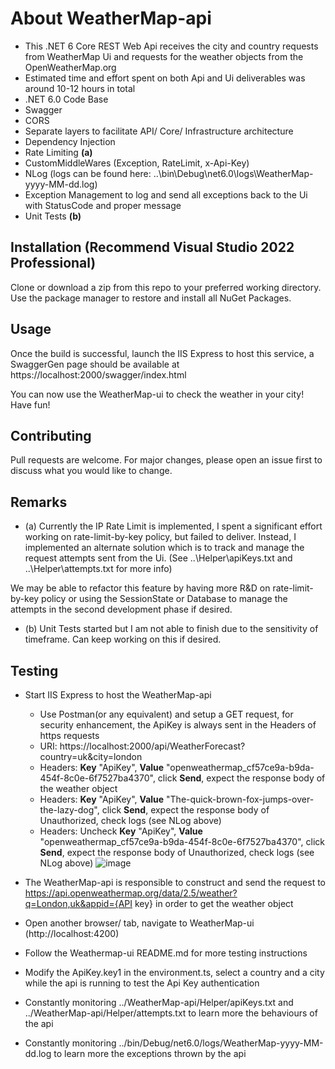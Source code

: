 # About WeatherMap-api
 - This .NET 6 Core REST Web Api receives the city and country requests from WeatherMap Ui and requests for the weather objects from the OpenWeatherMap.org
 - Estimated time and effort spent on both Api and Ui deliverables was around 10-12 hours in total
 - .NET 6.0 Code Base
 - Swagger
 - CORS
 - Separate layers to facilitate API/ Core/ Infrastructure architecture
 - Dependency Injection
 - Rate Limiting **(a)**
 - CustomMiddleWares (Exception, RateLimit, x-Api-Key)
 - NLog (logs can be found here: ..\bin\Debug\net6.0\logs\WeatherMap-yyyy-MM-dd.log)
 - Exception Management to log and send all exceptions back to the Ui with StatusCode and proper message
 - Unit Tests **(b)**

## Installation (Recommend Visual Studio 2022 Professional)
Clone or download a zip from this repo to your preferred working directory.
Use the package manager to restore and install all NuGet Packages.

## Usage
Once the build is successful, launch the IIS Express to host this service, a SwaggerGen page should be available at https://localhost:2000/swagger/index.html

You can now use the WeatherMap-ui to check the weather in your city! Have fun!

## Contributing
Pull requests are welcome. For major changes, please open an issue first
to discuss what you would like to change.

## Remarks
- (a) Currently the IP Rate Limit is implemented, I spent a significant effort working on rate-limit-by-key policy, but failed to deliver.
Instead, I implemented an alternate solution which is to track and manage the request attempts sent from the Ui. (See ..\Helper\apiKeys.txt and ..\Helper\attempts.txt for more info)

We may be able to refactor this feature by having more R&D on rate-limit-by-key policy or using the SessionState or Database to manage the attempts in the second development phase if desired.

- (b) Unit Tests started but I am not able to finish due to the sensitivity of timeframe. Can keep working on this if desired.

## Testing
- Start IIS Express to host the WeatherMap-api
  - Use Postman(or any equivalent) and setup a GET request, for security enhancement, the ApiKey is always sent in the Headers of https requests
  - URI: https://localhost:2000/api/WeatherForecast?country=uk&city=london
  - Headers: **Key** "ApiKey", **Value** "openweathermap_cf57ce9a-b9da-454f-8c0e-6f7527ba4370", click **Send**, expect the response body of the weather object
  - Headers: **Key** "ApiKey", **Value** "The-quick-brown-fox-jumps-over-the-lazy-dog", click **Send**, expect the response body of Unauthorized, check logs (see NLog above)
  - Headers: Uncheck **Key** "ApiKey", **Value** "openweathermap_cf57ce9a-b9da-454f-8c0e-6f7527ba4370", click **Send**, expect the response body of Unauthorized, check logs (see NLog above)
![image](https://github.com/jjrmie/WeatherMap-api/assets/139659998/848e216b-cbb5-42d6-9581-f93024a188fe)

 - The WeatherMap-api is responsible to construct and send the request to https://api.openweathermap.org/data/2.5/weather?q=London,uk&appid={API key} in order to get the weather object
 - Open another browser/ tab, navigate to WeatherMap-ui (http://localhost:4200)
 - Follow the Weathermap-ui README.md for more testing instructions
 - Modify the ApiKey.key1 in the environment.ts, select a country and a city while the api is running to test the Api Key authentication
 - Constantly monitoring ../WeatherMap-api/Helper/apiKeys.txt and ../WeatherMap-api/Helper/attempts.txt to learn more the behaviours of the api
 - Constantly monitoring ../bin/Debug/net6.0/logs/WeatherMap-yyyy-MM-dd.log to learn more the exceptions thrown by the api
